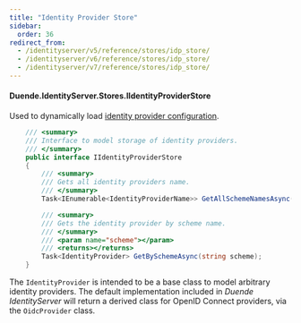 ```yaml
---
title: "Identity Provider Store"
sidebar:
  order: 36
redirect_from:
  - /identityserver/v5/reference/stores/idp_store/
  - /identityserver/v6/reference/stores/idp_store/
  - /identityserver/v7/reference/stores/idp_store/
---
```


#### Duende.IdentityServer.Stores.IIdentityProviderStore

Used to dynamically load [identity provider configuration](/identityserver/reference/models/idp).

```cs
    /// <summary>
    /// Interface to model storage of identity providers.
    /// </summary>
    public interface IIdentityProviderStore
    {
        /// <summary>
        /// Gets all identity providers name.
        /// </summary>
        Task<IEnumerable<IdentityProviderName>> GetAllSchemeNamesAsync();

        /// <summary>
        /// Gets the identity provider by scheme name.
        /// </summary>
        /// <param name="scheme"></param>
        /// <returns></returns>
        Task<IdentityProvider> GetBySchemeAsync(string scheme);
    }
```

The `IdentityProvider` is intended to be a base class to model arbitrary identity providers.
The default implementation included in *Duende IdentityServer* will return a derived class for OpenID Connect providers,
via the `OidcProvider` class.
